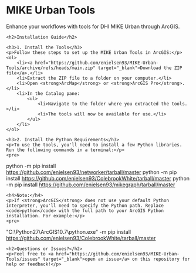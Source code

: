<!DOCTYPE html>
<html lang="en">
<head>
    <meta charset="UTF-8">
    <meta name="viewport" content="width=device-width, initial-scale=1.0">
    <title>MIKE Urban Tools</title>
</head>
<body>
    <h1>MIKE Urban Tools</h1>
    <p>Enhance your workflows with tools for DHI MIKE Urban through ArcGIS.</p>

    <h2>Installation Guide</h2>

    <h3>1. Install the Tools</h3>
    <p>Follow these steps to set up the MIKE Urban Tools in ArcGIS:</p>
    <ol>
        <li><a href="https://github.com/enielsen93/MIKE-Urban-Tools/archive/refs/heads/main.zip" target="_blank">Download the ZIP file</a>.</li>
        <li>Extract the ZIP file to a folder on your computer.</li>
        <li>Open <strong>ArcMap</strong> or <strong>ArcGIS Pro</strong>.</li>
        <li>In the Catalog pane:
            <ul>
                <li>Navigate to the folder where you extracted the tools.</li>
                <li>The tools will now be available for use.</li>
            </ul>
        </li>
    </ol>

    <h3>2. Install the Python Requirements</h3>
    <p>To use the tools, you'll need to install a few Python libraries. Run the following commands in a terminal:</p>
    <pre>
python -m pip install https://github.com/enielsen93/networker/tarball/master
python -m pip install https://github.com/enielsen93/ColebrookWhite/tarball/master
python -m pip install https://github.com/enielsen93/mikegraph/tarball/master
    </pre>

    <h4>Note:</h4>
    <p>If <strong>ArcGIS</strong> does not use your default Python interpreter, you'll need to specify the Python path. Replace <code>python</code> with the full path to your ArcGIS Python installation. For example:</p>
    <pre>
"C:\Python27\ArcGIS10.7\python.exe" -m pip install https://github.com/enielsen93/ColebrookWhite/tarball/master
    </pre>


    <h2>Questions or Issues?</h2>
    <p>Feel free to <a href="https://github.com/enielsen93/MIKE-Urban-Tools/issues" target="_blank">open an issue</a> on this repository for help or feedback!</p>
</body>
</html>
